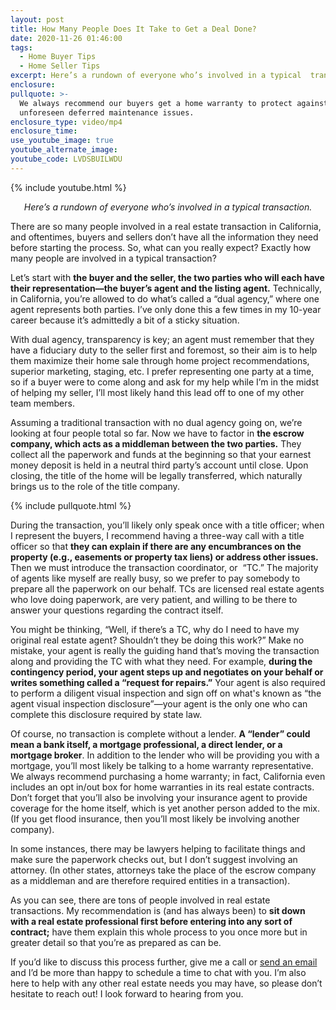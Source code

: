```yaml
---
layout: post
title: How Many People Does It Take to Get a Deal Done?
date: 2020-11-26 01:46:00
tags:
  - Home Buyer Tips
  - Home Seller Tips
excerpt: Here’s a rundown of everyone who’s involved in a typical  transaction.
enclosure:
pullquote: >-
  We always recommend our buyers get a home warranty to protect against any
  unforeseen deferred maintenance issues.
enclosure_type: video/mp4
enclosure_time:
use_youtube_image: true
youtube_alternate_image:
youtube_code: LVDSBUILWDU
---
```


{% include youtube.html %}

<p style="text-align:center"><em>Here’s a rundown of everyone who’s involved in a typical transaction.</em></p>

There are so many people involved in a real estate transaction in California, and oftentimes, buyers and sellers don’t have all the information they need before starting the process. So, what can you really expect? Exactly how many people are involved in a typical transaction?

Let’s start with **the buyer and the seller, the two parties who will each have their representation—the buyer’s agent and the listing agent.** Technically, in California, you’re allowed to do what’s called a “dual agency,” where one agent represents both parties. I’ve only done this a few times in my 10-year career because it’s admittedly a bit of a sticky situation.&nbsp;

With dual agency, transparency is key; an agent must remember that they have a fiduciary duty to the seller first and foremost, so their aim is to help them maximize their home sale through home project recommendations, superior marketing, staging, etc. I prefer representing one party at a time, so if a buyer were to come along and ask for my help while I’m in the midst of helping my seller, I’ll most likely hand this lead off to one of my other team members.&nbsp;

Assuming a traditional transaction with no dual agency going on, we’re looking at four people total so far. Now we have to factor in **the escrow company, which acts as a middleman between the two parties.** They collect all the paperwork and funds at the beginning so that your earnest money deposit is held in a neutral third party’s account until close. Upon closing, the title of the home will be legally transferred, which naturally brings us to the role of the title company.

{% include pullquote.html %}

During the transaction, you’ll likely only speak once with a title officer; when I represent the buyers, I recommend having a three-way call with a title officer so that **they can explain if there are any encumbrances on the property (e.g., easements or property tax liens) or address other issues.** Then we must introduce the transaction coordinator, or&nbsp; “TC.” The majority of agents like myself are really busy, so we prefer to pay somebody to prepare all the paperwork on our behalf. TCs are licensed real estate agents who love doing paperwork, are very patient, and willing to be there to answer your questions regarding the contract itself.&nbsp;

You might be thinking, “Well, if there’s a TC, why do I need to have my original real estate agent? Shouldn’t they be doing this work?” Make no mistake, your agent is really the guiding hand that’s moving the transaction along and providing the TC with what they need. For example, **during the contingency period, your agent steps up and negotiates on your behalf or writes something called a “request for repairs.”** Your agent is also required to perform a diligent visual inspection and sign off on what's known as “the agent visual inspection disclosure”—your agent is the only one who can complete this disclosure required by state law.

Of course, no transaction is complete without a lender. **A “lender” could mean a bank itself, a mortgage professional, a direct lender, or a mortgage broker**. In addition to the lender who will be providing you with a mortgage, you’ll most likely be talking to a home warranty representative. We always recommend purchasing a home warranty; in fact, California even includes an opt in/out box for home warranties in its real estate contracts. Don’t forget that you’ll also be involving your insurance agent to provide coverage for the home itself, which is yet another person added to the mix. (If you get flood insurance, then you’ll most likely be involving another company).&nbsp;

In some instances, there may be lawyers helping to facilitate things and make sure the paperwork checks out, but I don’t suggest involving an attorney. (In other states, attorneys take the place of the escrow company as a middleman and are therefore required entities in a transaction).&nbsp;

As you can see, there are tons of people involved in real estate transactions. My recommendation is (and has always been) to **sit down with a real estate professional first before entering into any sort of contract;** have them explain this whole process to you once more but in greater detail so that you’re as prepared as can be.&nbsp;

If you’d like to discuss this process further, give me a call or [send an email](mailto:joesellssandiego@gmail.com) and I’d be more than happy to schedule a time to chat with you. I’m also here to help with any other real estate needs you may have, so please don’t hesitate to reach out\! I look forward to hearing from you.

&nbsp;